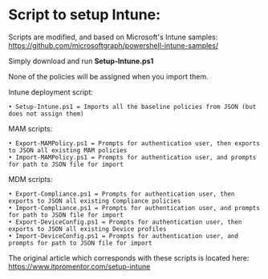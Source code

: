 # Script to setup Intune:

Scripts are modified, and based on Microsoft's Intune samples: https://github.com/microsoftgraph/powershell-intune-samples/

Simply download and run <b>Setup-Intune.ps1</b>

None of the policies will be assigned when you import them.

Intune deployment script:

	• Setup-Intune.ps1 = Imports all the baseline policies from JSON (but does not assign them)

MAM scripts:

	• Export-MAMPolicy.ps1 = Prompts for authentication user, then exports to JSON all existing MAM policies
	• Import-MAMPolicy.ps1 = Prompts for authentication user, and prompts for path to JSON file for import

MDM scripts:

	• Export-Compliance.ps1 = Prompts for authentication user, then exports to JSON all existing Compliance policies
	• Import-Compliance.ps1 = Prompts for authentication user, and prompts for path to JSON file for import
	• Export-DeviceConfig.ps1 = Prompts for authentication user, then exports to JSON all existing Device profiles
	• Import-DeviceConfig.ps1 = Prompts for authentication user, and prompts for path to JSON file for import

The original article which corresponds with these scripts is located here: https://www.itpromentor.com/setup-intune
